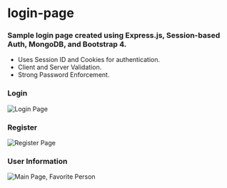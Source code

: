 # login-page

### Sample login page created using Express.js, Session-based Auth, MongoDB, and Bootstrap 4.
- Uses Session ID and Cookies for authentication.
- Client and Server Validation.
- Strong Password Enforcement.

### Login
![Login Page](https://i.imgur.com/UOdfTJg.png)

### Register
![Register Page](https://i.imgur.com/raeSMCa.png)

### User Information
![Main Page, Favorite Person](https://i.imgur.com/fNoAiQY.png)
